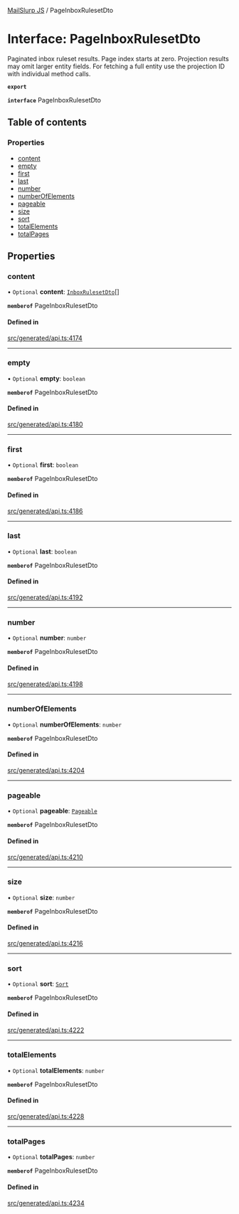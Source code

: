 [MailSlurp JS](../README.md) / PageInboxRulesetDto

# Interface: PageInboxRulesetDto

Paginated inbox ruleset results. Page index starts at zero. Projection results may omit larger entity fields. For fetching a full entity use the projection ID with individual method calls.

**`export`**

**`interface`** PageInboxRulesetDto

## Table of contents

### Properties

- [content](PageInboxRulesetDto.md#content)
- [empty](PageInboxRulesetDto.md#empty)
- [first](PageInboxRulesetDto.md#first)
- [last](PageInboxRulesetDto.md#last)
- [number](PageInboxRulesetDto.md#number)
- [numberOfElements](PageInboxRulesetDto.md#numberofelements)
- [pageable](PageInboxRulesetDto.md#pageable)
- [size](PageInboxRulesetDto.md#size)
- [sort](PageInboxRulesetDto.md#sort)
- [totalElements](PageInboxRulesetDto.md#totalelements)
- [totalPages](PageInboxRulesetDto.md#totalpages)

## Properties

### content

• `Optional` **content**: [`InboxRulesetDto`](InboxRulesetDto.md)[]

**`memberof`** PageInboxRulesetDto

#### Defined in

[src/generated/api.ts:4174](https://github.com/mailslurp/mailslurp-client/blob/113e801/src/generated/api.ts#L4174)

___

### empty

• `Optional` **empty**: `boolean`

**`memberof`** PageInboxRulesetDto

#### Defined in

[src/generated/api.ts:4180](https://github.com/mailslurp/mailslurp-client/blob/113e801/src/generated/api.ts#L4180)

___

### first

• `Optional` **first**: `boolean`

**`memberof`** PageInboxRulesetDto

#### Defined in

[src/generated/api.ts:4186](https://github.com/mailslurp/mailslurp-client/blob/113e801/src/generated/api.ts#L4186)

___

### last

• `Optional` **last**: `boolean`

**`memberof`** PageInboxRulesetDto

#### Defined in

[src/generated/api.ts:4192](https://github.com/mailslurp/mailslurp-client/blob/113e801/src/generated/api.ts#L4192)

___

### number

• `Optional` **number**: `number`

**`memberof`** PageInboxRulesetDto

#### Defined in

[src/generated/api.ts:4198](https://github.com/mailslurp/mailslurp-client/blob/113e801/src/generated/api.ts#L4198)

___

### numberOfElements

• `Optional` **numberOfElements**: `number`

**`memberof`** PageInboxRulesetDto

#### Defined in

[src/generated/api.ts:4204](https://github.com/mailslurp/mailslurp-client/blob/113e801/src/generated/api.ts#L4204)

___

### pageable

• `Optional` **pageable**: [`Pageable`](Pageable.md)

**`memberof`** PageInboxRulesetDto

#### Defined in

[src/generated/api.ts:4210](https://github.com/mailslurp/mailslurp-client/blob/113e801/src/generated/api.ts#L4210)

___

### size

• `Optional` **size**: `number`

**`memberof`** PageInboxRulesetDto

#### Defined in

[src/generated/api.ts:4216](https://github.com/mailslurp/mailslurp-client/blob/113e801/src/generated/api.ts#L4216)

___

### sort

• `Optional` **sort**: [`Sort`](Sort.md)

**`memberof`** PageInboxRulesetDto

#### Defined in

[src/generated/api.ts:4222](https://github.com/mailslurp/mailslurp-client/blob/113e801/src/generated/api.ts#L4222)

___

### totalElements

• `Optional` **totalElements**: `number`

**`memberof`** PageInboxRulesetDto

#### Defined in

[src/generated/api.ts:4228](https://github.com/mailslurp/mailslurp-client/blob/113e801/src/generated/api.ts#L4228)

___

### totalPages

• `Optional` **totalPages**: `number`

**`memberof`** PageInboxRulesetDto

#### Defined in

[src/generated/api.ts:4234](https://github.com/mailslurp/mailslurp-client/blob/113e801/src/generated/api.ts#L4234)
